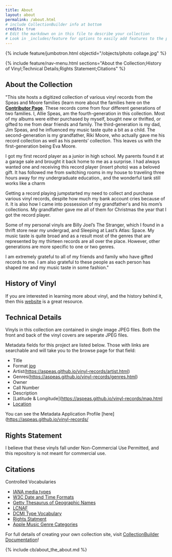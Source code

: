 ```yaml
---
title: About
layout: about
permalink: /about.html
# include CollectionBuilder info at bottom
credits: true
# Edit the markdown on in this file to describe your collection
# Look in _includes/feature for options to easily add features to the page
---
```


{% include feature/jumbotron.html objectid="/objects/photo collage.jpg" %}

{% include feature/nav-menu.html sections="About the Collection;History of Vinyl;Technical Details;Rights Statement;Citations" %}

## About the Collection

"This site hosts a digitized collection of various vinyl records from the Speas and Moore families (learn more about the families here on the [**Contributor Page**](https://aspeas.github.io/vinyl-records/contributors.html). These records come from four different generations of two families. I, Allie Speas, am the fourth-generation in this collection. Most of my albums were either purchased by myself, bought new or thrifted, or gifted to me from dear friends and family. The third-generation is my dad, Jim Speas, and he influenced my music taste quite a bit as a child. The second-generation is my grandfather, Riki Moore, who actually gave me his record collection as well as his parents’ collection. This leaves us with the first-generation being Eva Moore.

I got my first record player as a junior in high school. My parents found it at a garage sale and brought it back home to me as a surprise. I had always wanted one and receiving this record player (insert photo) was a beloved gift. It has followed me from switching rooms in my house to traveling three hours away for my undergraduate education., and the wonderful tank still works like a charm

Getting a record playing jumpstarted my need to collect and purchase various vinyl records, despite how much my bank account cries because of it. It is also how I came into possession of my grandfather's and his mom’s collections. My grandfather gave me all of them for Christmas the year that I got the record player.

Some of my personal vinyls are Billy Joel’s The Stranger, which I found in a thrift store near my undergrad, and Sleeping at Last’s Atlas: Space. My music taste is quite broad and as a result most of the genres that are represented by my thirteen records are all over the place. However, other generations are more specific to one or two genres.

I am extremely grateful to all of my friends and family who have gifted records to me. I am also grateful to these people as each person has shaped me and my music taste in some fashion."

## History of Vinyl
If you are interested in learning more about vinyl, and the history behind it, then this [website](https://thesoundofvinyl.us/blogs/vinyl-101/the-history-of-vinyl-records) is a great resource.

## Technical Details
Vinyls in this collection are contained in single image JPEG files. Both the front and back of the vinyl covers are seperate JPEG files.

Metadata fields for this project are listed below. Those with links are searchable and will take you to the browse page for that field:
- Title
- Format [jpg](https://aspeas.github.io/vinyl-records/browse.html#%2Fjpeg)
- Artist(https://aspeas.github.io/vinyl-records/artist.html)
- Genres(https://aspeas.github.io/vinyl-records/genres.html)
- Owner
- Call Number
- Description
- [Latitude & Longitude](https://aspeas.github.io/vinyl-records/map.html
- [Location](https://aspeas.github.io/vinyl-records/locations.html)

You can see the Metadata Application Profile [here](https://aspeas.github.io/vinyl-records/

## Rights Statement
I believe that these vinyls fall under Non-Commercial Use Permitted, and this repository is not meant for commercial use.

## Citations
Controlled Vocabularies
- [IANA media types](https://www.iana.org/assignments/media-types/media-types.xhtml)
- [W3C Date and Time Formats](https://www.w3.org/TR/NOTE-datetime)
- [Getty Thesaurus of Geographic Names](https://www.getty.edu/research/tools/vocabularies/tgn/?find=Dublin&place=&nation=&english=Y)
- [LCNAF](https://id.loc.gov/authorities/names.html)
- [DCMI Type Vocabulary](https://www.dublincore.org/specifications/dublin-core/dcmi-type-vocabulary/2003-02-12/)
- [Rights Statment](https://rightsstatements.org/en/)
- [Apple Music Genre Categories](https://music.apple.com/us/search)

For full details of creating your own collection site, visit [CollectionBuilder Documentation](https://collectionbuilder.github.io/cb-docs/)!

<!-- IMPORTANT!!! DELETE this comment and the include below when you are finished editing this page for your collection. The include below introduces about page features. They will show up on your collection's about page until you delete it.  -->
{% include cb/about_the_about.md %} 
